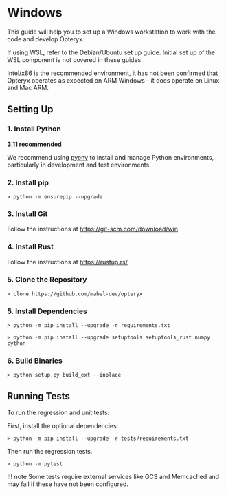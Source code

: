 # Windows

This guide will help you to set up a Windows workstation to work with the code and develop Opteryx.

If using WSL, refer to the Debian/Ubuntu set up guide. Initial set up of the WSL component is not covered in these guides.

Intel/x86 is the recommended environment, it has not been confirmed that Opteryx operates as expected on ARM Windows - it does operate on Linux and Mac ARM.

## Setting Up

### 1. Install Python 

**3.11 recommended**

We recommend using [pyenv](https://github.com/pyenv/pyenv) to install and manage Python environments, particularly in development and test environments.

### 2. Install pip   

~~~console
> python -m ensurepip --upgrade
~~~

### 3. Install Git   

Follow the instructions at https://git-scm.com/download/win

### 4. Install Rust

Follow the instructions at https://rustup.rs/

### 5. Clone the Repository   

~~~console
> clone https://github.com/mabel-dev/opteryx
~~~

### 5. Install Dependencies   

~~~console
> python -m pip install --upgrade -r requirements.txt
~~~

~~~console
> python -m pip install --upgrade setuptools setuptools_rust numpy cython
~~~

### 6. Build Binaries   

~~~console
> python setup.py build_ext --inplace
~~~

## Running Tests

To run the regression and unit tests:

First, install the optional dependencies:

~~~console
> python -m pip install --upgrade -r tests/requirements.txt
~~~

Then run the regression tests.

~~~console
> python -m pytest
~~~

!!! note
    Some tests require external services like GCS and Memcached and may fail if these have not been configured.